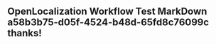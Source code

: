 <properties
ms.topic="hero-topic"
ms.test1="hero-topic"
ms.test2="test"/>

## OpenLocalization Workflow Test MarkDown a58b3b75-d05f-4524-b48d-65fd8c76099c thanks!
